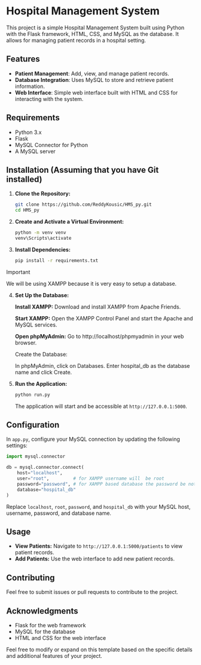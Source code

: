 
# Hospital Management System

This project is a simple Hospital Management System built using Python with the Flask framework, HTML, CSS, and MySQL as the database. It allows for managing patient records in a hospital setting.

## Features

- **Patient Management**: Add, view, and manage patient records.
- **Database Integration**: Uses MySQL to store and retrieve patient information.
- **Web Interface**: Simple web interface built with HTML and CSS for interacting with the system.

## Requirements

- Python 3.x
- Flask
- MySQL Connector for Python
- A MySQL server

## Installation (Assuming that you have Git installed)

1. **Clone the Repository:**

   ```bash
   git clone https://github.com/ReddyKousic/HMS_py.git
   cd HMS_py
   ```

2. **Create and Activate a Virtual Environment:**

   ```bash
   python -m venv venv
   venv\Scripts\activate
   ```

3. **Install Dependencies:**

   ```bash
   pip install -r requirements.txt
   ```
> [!IMPORTANT]
> We will be using XAMPP because it is very easy to setup a database.

4. **Set Up the Database:**


    **Install XAMPP:** Download and install XAMPP from Apache Friends.

    **Start XAMPP:** Open the XAMPP Control Panel and start the Apache and MySQL services.

    **Open phpMyAdmin:** Go to http://localhost/phpmyadmin in your web browser.

    Create the Database:

    In phpMyAdmin, click on Databases.
    Enter hospital_db as the database name and click Create.

6. **Run the Application:**

   ```bash
   python run.py
   ```

   The application will start and be accessible at `http://127.0.0.1:5000`.

## Configuration

In `app.py`, configure your MySQL connection by updating the following settings:

```python
import mysql.connector

db = mysql.connector.connect(
    host="localhost",
    user="root",         # for XAMPP username will  be root
    password="password", # for XAMPP based database the password be nothing (i.e. "" )
    database="hospital_db"
)
```

Replace `localhost`, `root`, `password`, and `hospital_db` with your MySQL host, username, password, and database name.

## Usage

- **View Patients:** Navigate to `http://127.0.0.1:5000/patients` to view patient records.
- **Add Patients:** Use the web interface to add new patient records.

## Contributing

Feel free to submit issues or pull requests to contribute to the project.

## Acknowledgments

- Flask for the web framework
- MySQL for the database
- HTML and CSS for the web interface

Feel free to modify or expand on this template based on the specific details and additional features of your project.
